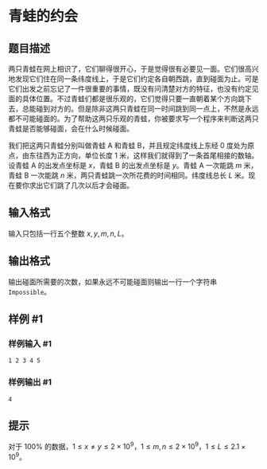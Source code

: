 # 青蛙的约会

## 题目描述

两只青蛙在网上相识了，它们聊得很开心，于是觉得很有必要见一面。它们很高兴地发现它们住在同一条纬度线上，于是它们约定各自朝西跳，直到碰面为止。可是它们出发之前忘记了一件很重要的事情，既没有问清楚对方的特征，也没有约定见面的具体位置。不过青蛙们都是很乐观的，它们觉得只要一直朝着某个方向跳下去，总能碰到对方的。但是除非这两只青蛙在同一时间跳到同一点上，不然是永远都不可能碰面的。为了帮助这两只乐观的青蛙，你被要求写一个程序来判断这两只青蛙是否能够碰面，会在什么时候碰面。

我们把这两只青蛙分别叫做青蛙 A 和青蛙 B，并且规定纬度线上东经 $0$ 度处为原点，由东往西为正方向，单位长度 $1$ 米，这样我们就得到了一条首尾相接的数轴。设青蛙 A 的出发点坐标是 $x$，青蛙 B 的出发点坐标是 $y$。青蛙 A 一次能跳 $m$ 米，青蛙 B 一次能跳 $n$ 米，两只青蛙跳一次所花费的时间相同。纬度线总长 $L$ 米。现在要你求出它们跳了几次以后才会碰面。

## 输入格式

输入只包括一行五个整数 $x,y,m,n,L$。

## 输出格式

输出碰面所需要的次数，如果永远不可能碰面则输出一行一个字符串 `Impossible`。

## 样例 #1

### 样例输入 #1

```
1 2 3 4 5
```

### 样例输出 #1

```
4
```

## 提示

对于 $100\%$ 的数据，$1 \le x \ne y \le 2 \times 10^{9}$，$1 \le m, n \le 2 \times 10^{9}$，$1 \le L \le 2.1 \times 10^{9}$。